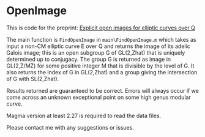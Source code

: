 # OpenImage

This is code for the preprint: [Explicit open images for elliptic curves over Q](https://arxiv.org/abs/2206.14959v1)

The main function is `FindOpenImage` in `main\FindOpenImage.m` which takes as input a non-CM elliptic curve E over Q and returns the image of its adelic Galois image; this is an open subgroup G of GL(2,Zhat) that is uniquely determined up to conjugacy.  The group G is returned as image in GL(2,Z/MZ) for some positive integer M that is divisible by the level of G.   It also returns the index of G in GL(2,Zhat) and a group giving the intersection of G with SL(2,Zhat).

Results returned are guaranteed to be correct.   Errors will always occur if we come across an unknown exceptional point on some high genus modular curve.

Magma version at least 2.27 is required to read the data files.

Please contact me with any suggestions or issues.



